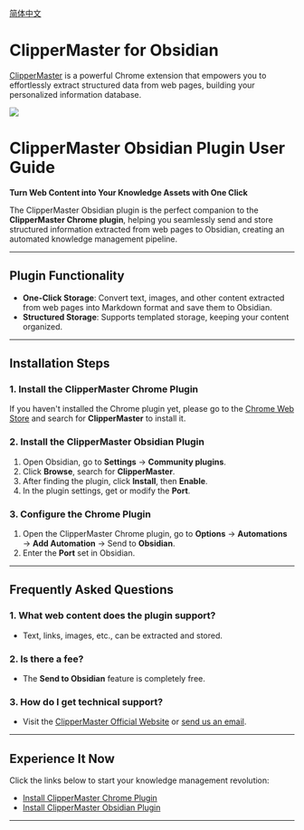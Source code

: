 [简体中文](README_ZH.md)
# ClipperMaster for Obsidian

[ClipperMaster](https://clippermaster.com) is a powerful Chrome extension that empowers you to effortlessly extract structured data from web pages, building your personalized information database.

![](https://clippermaster.com/clippermaster-intro.png)


# ClipperMaster Obsidian Plugin User Guide

**Turn Web Content into Your Knowledge Assets with One Click**

The ClipperMaster Obsidian plugin is the perfect companion to the **ClipperMaster Chrome plugin**, helping you seamlessly send and store structured information extracted from web pages to Obsidian, creating an automated knowledge management pipeline.

---

## **Plugin Functionality**
- **One-Click Storage**: Convert text, images, and other content extracted from web pages into Markdown format and save them to Obsidian.
- **Structured Storage**: Supports templated storage, keeping your content organized.

---

## **Installation Steps**

### **1. Install the ClipperMaster Chrome Plugin**
If you haven't installed the Chrome plugin yet, please go to the [Chrome Web Store](https://chrome.google.com/webstore) and search for **ClipperMaster** to install it.

### **2. Install the ClipperMaster Obsidian Plugin**
1. Open Obsidian, go to **Settings** → **Community plugins**.
2. Click **Browse**, search for **ClipperMaster**.
3. After finding the plugin, click **Install**, then **Enable**.
4. In the plugin settings, get or modify the **Port**.

### **3. Configure the Chrome Plugin**
1. Open the ClipperMaster Chrome plugin, go to **Options** → **Automations** → **Add Automation** → Send to **Obsidian**.
2. Enter the **Port** set in Obsidian.

---

## **Frequently Asked Questions**

### **1. What web content does the plugin support?**
- Text, links, images, etc., can be extracted and stored.

### **2. Is there a fee?**
- The **Send to Obsidian** feature is completely free.

### **3. How do I get technical support?**
- Visit the [ClipperMaster Official Website](https://clippermaster.com) or [send us an email](mailto:tony@clippermaster.com).

---

## **Experience It Now**
Click the links below to start your knowledge management revolution:
- [Install ClipperMaster Chrome Plugin](https://chromewebstore.google.com/detail/clippermaster/bdilooeboaoifijdnpomfoinefbokjlj)
- [Install ClipperMaster Obsidian Plugin](obsidian://plugins)

---

